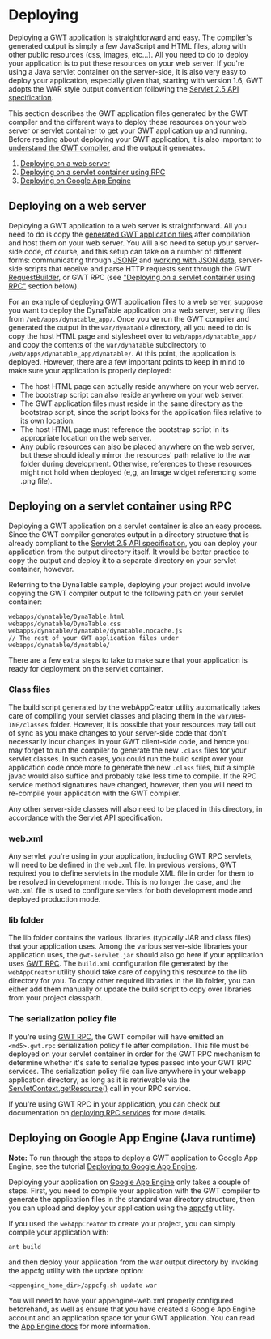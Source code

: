 Deploying
===

Deploying a GWT application is straightforward and easy. The compiler's generated output is simply a few JavaScript and HTML files, along with other public resources (css, images, etc...). All you need to do to deploy your application is to put these resources on your web server. If you're using a Java servlet container on the server-side, it is also very easy to deploy your application, especially given that, starting with version 1.6, GWT adopts the WAR style output convention following the [Servlet 2.5 API specification](http://jcp.org/aboutJava/communityprocess/mrel/jsr154/index2.html).

This section describes the GWT application files generated by the GWT compiler and the different ways to deploy these resources on your web server or servlet container to get your GWT application up and running. Before reading about deploying your GWT application, it is also important to [understand the GWT compiler](DevGuideCompilingAndDebugging.html#DevGuideJavaToJavaScriptCompiler), and the output it generates.

1.  [Deploying on a web server](#DevGuideDeployingWebServer)
2.  [Deploying on a servlet container using RPC](#DevGuideDeployingServletContainerUsingRPC)
3.  [Deploying on Google App Engine](#DevGuideDeployingAppEngine)

## Deploying on a web server<a id="DevGuideDeployingWebServer"></a>

Deploying a GWT application to a web server is straightforward. All you need to do is copy the [generated GWT application files](DevGuideCompilingAndDebugging.html#DevGuideJavaToJavaScriptCompiler) after compilation and host them on your web server. You will also need to setup your server-side code, of course, and this setup can take on a number of different forms: communicating through [JSONP](/javadoc/latest/com/google/gwt/jsonp/client/JsonpRequestBuilder.html)
and [working with JSON data](DevGuideCodingBasics.html#DevGuideJSON), server-side scripts that receive and parse HTTP requests sent through the GWT [RequestBuilder](/javadoc/latest/com/google/gwt/http/client/RequestBuilder.html), or GWT RPC (see ["Deploying on a servlet container using RPC"](#DevGuideDeployingServletContainerUsingRPC) section below).

For an example of deploying GWT application files to a web server, suppose you want to deploy the DynaTable application on a web server, serving files from `/web/apps/dynatable_app/`. Once you've run the GWT compiler and generated the output in the `war/dynatable` directory, all you need to do is copy the host HTML page and stylesheet over to `web/apps/dynatable_app/` and copy the contents of the `war/dynatable` subdirectory to `/web/apps/dynatable_app/dynatable/`. At this point, the application is deployed. However, there are a few important points to keep in mind to make sure your application is properly deployed:

*   The host HTML page can actually reside anywhere on your web server.
*   The bootstrap script can also reside anywhere on your web server.
*   The GWT application files must reside in the same directory as the bootstrap script, since the script looks for the application files relative to its own location.
*   The host HTML page must reference the bootstrap script in its appropriate location on the web server.
*   Any public resources can also be placed anywhere on the web server, but these should ideally mirror the resources' path relative to the war folder during development. Otherwise, references to these resources might not hold when deployed (e,g, an Image widget referencing some .png file).

## Deploying on a servlet container using RPC<a id="DevGuideDeployingServletContainerUsingRPC"></a>

Deploying a GWT application on a servlet container is also an easy process. Since the GWT compiler generates output in a directory structure that is already compliant to the [Servlet 2.5 API specification](http://jcp.org/aboutJava/communityprocess/mrel/jsr154/index2.html), you can deploy your application from the output directory itself. It would be better practice to copy the output and deploy it to a separate directory on your servlet container, however.

Referring to the DynaTable sample, deploying your project would involve copying the GWT compiler output to the following path on your servlet container:

```
webapps/dynatable/DynaTable.html
webapps/dynatable/DynaTable.css
webapps/dynatable/dynatable/dynatable.nocache.js
// The rest of your GWT application files under webapps/dynatable/dynatable/
```

There are a few extra steps to take to make sure that your application is ready for deployment on the servlet container.

### Class files

The build script generated by the webAppCreator utility automatically takes care of compiling your servlet classes and placing them in the `war/WEB-INF/classes` folder. However, it is possible that your resources may fall out of sync as you make changes to your server-side code that don't necessarily incur changes in your GWT client-side code, and hence you may forget to run the compiler to generate the new `.class` files for your servlet classes. In such cases, you could run the build script over your application code once more to generate the new `.class` files, but a simple javac would also suffice and probably take less time to compile. If the RPC service method signatures have changed, however, then you will need to re-compile your application with the GWT compiler.

Any other server-side classes will also need to be placed in this directory, in accordance with the Servlet API specification.

### web.xml

Any servlet you're using in your application, including GWT RPC servlets,
will need to be defined in the `web.xml` file. In previous versions,
GWT required you to define servlets in the module XML file in order for them to
be resolved in development mode. This is no longer the case, and the
`web.xml` file is used to configure servlets for both development
mode and deployed production mode.

### lib folder

The lib folder contains the various libraries (typically JAR and class files) that your application uses. Among the various server-side libraries your application uses, the `gwt-servlet.jar` should also go here if your application uses [GWT RPC](DevGuideServerCommunication.html#DevGuideRemoteProcedureCalls). The `build.xml` configuration file generated by the `webAppCreator` utility should take care of copying this resource to the lib directory for you. To copy other required libraries in the lib folder, you can either add them manually or update the build script to copy over libraries from your project classpath.

### The serialization policy file

If you're using [GWT RPC](DevGuideServerCommunication.html#DevGuideRemoteProcedureCalls), the GWT compiler will have emitted an `<md5>.gwt.rpc` serialization policy file after compilation. This file must be deployed on your servlet container in order for the GWT RPC mechanism to determine whether it's safe to serialize types passed into your GWT RPC services. The serialization policy file can live anywhere in your webapp application directory, as long as it is retrievable via the [ServletContext.getResource()](http://java.sun.com/products/servlet/2.3/javadoc/javax/servlet/ServletContext.html#getContext(java.lang.String)) call in your RPC service.

If you're using GWT RPC in your application, you can check out documentation on [deploying RPC services](DevGuideServerCommunication.html#DevGuideRPCDeployment) for more details.

## Deploying on Google App Engine (Java runtime)<a id="DevGuideDeployingAppEngine"></a>

**Note:** To run through the steps to deploy a GWT application to Google App Engine, see the tutorial [Deploying to Google App Engine](tutorial/appengine.html).

Deploying your application on [Google App Engine](https://developers.google.com/appengine/docs/java/gettingstarted/) only takes a couple of steps. First, you need to compile your application with the GWT compiler to generate the application files in the standard war directory structure, then you can upload and deploy your application using the [appcfg](https://developers.google.com/appengine/docs/java/tools/uploadinganapp#Uploading_the_App) utility.

If you used the `webAppCreator` to create your project, you can simply compile your application with:

```
ant build
```

and then deploy your application from the war output directory by invoking the appcfg utility with the update option:

```
<appengine_home_dir>/appcfg.sh update war
```

You will need to have your appengine-web.xml properly configured beforehand, as well as ensure that you have created a Google App Engine account and an application space for your GWT application. You can read the [App Engine docs](//developers.google.com/appengine/docs/java/gettingstarted/) for more information.
